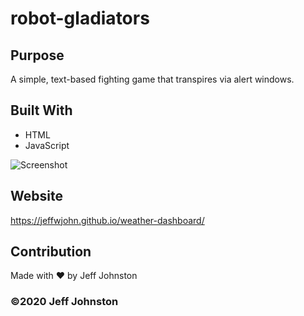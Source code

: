 # robot-gladiators

## Purpose
A simple, text-based fighting game that transpires via alert windows. 

## Built With
* HTML
* JavaScript



![Screenshot](assets/images/screenshot.png)

## Website
https://jeffwjohn.github.io/weather-dashboard/

## Contribution
Made with ❤️ by Jeff Johnston

### ©️2020 Jeff Johnston